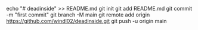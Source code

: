 echo "# deadinside" >> README.md
git init
git add README.md
git commit -m "first commit"
git branch -M main
git remote add origin https://github.com/windl02/deadinside.git
git push -u origin main
